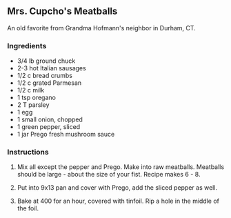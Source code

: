 ## Mrs. Cupcho's Meatballs

An old favorite from Grandma Hofmann's neighbor in Durham, CT.

### Ingredients
- 3/4 lb  ground chuck
- 2-3 hot Italian sausages
- 1/2 c bread crumbs
- 1/2 c grated Parmesan
- 1/2 c milk
- 1 tsp oregano
- 2 T parsley
- 1 egg
- 1 small onion, chopped
- 1 green pepper, sliced
- 1 jar Prego fresh mushroom sauce


### Instructions

1. Mix all except the pepper and Prego. Make into raw meatballs. Meatballs should be large - about the size of your fist. Recipe makes 6 - 8.

2. Put into 9x13 pan and cover with Prego, add the sliced pepper as well. 

3. Bake at 400 for an hour, covered with tinfoil. Rip a hole in the middle of the foil.

